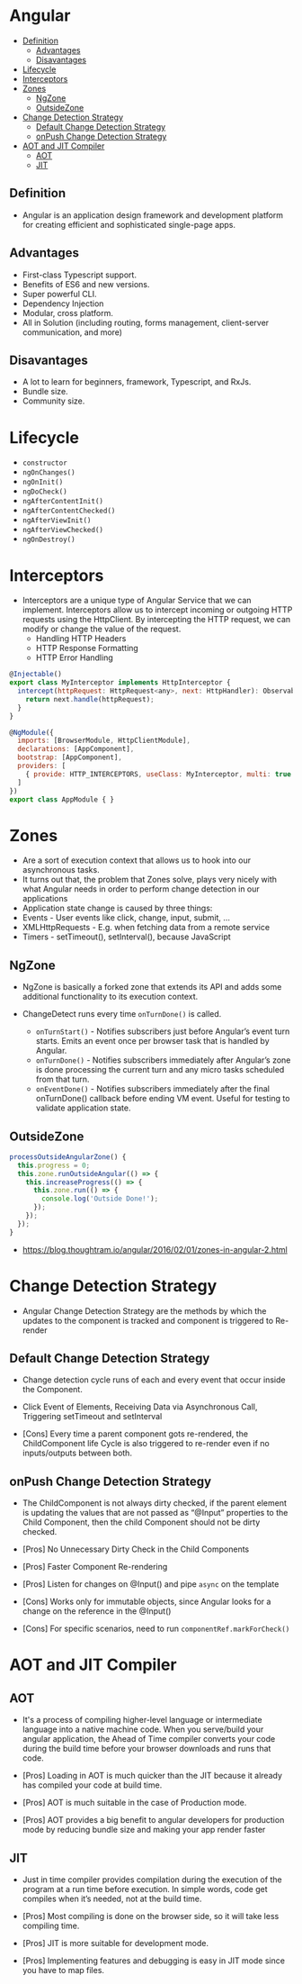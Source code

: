 # Angular

* [Definition](#definition)
    * [Advantages](#advantages)
    * [Disavantages](#disavantages)
* [Lifecycle](#Lifecycle)
* [Interceptors](#interceptors)
* [Zones](#zones)
    * [NgZone](#ngzone)
    * [OutsideZone](#outsidezone)
* [Change Detection Strategy](#change-detection-strategy)
    * [Default Change Detection Strategy](#default-change-detection-strategy)
    * [onPush Change Detection Strategy](#onpush-change-detection-strategy)
* [AOT and JIT Compiler](#aot-and-jit-compiler)
    * [AOT](#aot)
    * [JIT](#jit)

## Definition
- Angular is an application design framework and development platform for creating efficient and sophisticated single-page apps.

## Advantages
- First-class Typescript support.
- Benefits of ES6 and new versions.
- Super powerful CLI.
- Dependency Injection
- Modular, cross platform.
- All in Solution (including routing, forms management, client-server communication, and more)

## Disavantages
- A lot to learn for beginners, framework, Typescript, and RxJs.
- Bundle size.
- Community size.

# Lifecycle
- `constructor`
- `ngOnChanges()`
- `ngOnInit()` 
- `ngDoCheck()`
- `ngAfterContentInit()`
- `ngAfterContentChecked()`
- `ngAfterViewInit()`
- `ngAfterViewChecked()`
- `ngOnDestroy()`

# Interceptors
- Interceptors are a unique type of Angular Service that we can implement. Interceptors allow us to intercept incoming or outgoing HTTP requests using the HttpClient. By intercepting the HTTP request, we can modify or change the value of the request.
  - Handling HTTP Headers
  - HTTP Response Formatting
  - HTTP Error Handling

```js 
@Injectable()
export class MyInterceptor implements HttpInterceptor {
  intercept(httpRequest: HttpRequest<any>, next: HttpHandler): Observable<HttpEvent<any>> {
    return next.handle(httpRequest);
  }
}

@NgModule({
  imports: [BrowserModule, HttpClientModule],
  declarations: [AppComponent],
  bootstrap: [AppComponent],
  providers: [
    { provide: HTTP_INTERCEPTORS, useClass: MyInterceptor, multi: true }
  ]
})
export class AppModule { }
```

# Zones
- Are a sort of execution context that allows us to hook into our asynchronous tasks.
- It turns out that, the problem that Zones solve, plays very nicely with what Angular needs in order to perform change detection in our applications
- Application state change is caused by three things:
 - Events - User events like click, change, input, submit, …
 - XMLHttpRequests - E.g. when fetching data from a remote service
 - Timers - setTimeout(), setInterval(), because JavaScript

## NgZone
- NgZone is basically a forked zone that extends its API and adds some additional functionality to its execution context.

- ChangeDetect runs every time `onTurnDone()` is called.

  - `onTurnStart()` - Notifies subscribers just before Angular’s event turn starts. Emits an event once per browser task that is handled by Angular.
  - `onTurnDone()` - Notifies subscribers immediately after Angular’s zone is done processing the current turn and any micro tasks scheduled from that turn.
  - `onEventDone()` - Notifies subscribers immediately after the final onTurnDone() callback before ending VM event. Useful for testing to validate application state.

## OutsideZone
```js
processOutsideAngularZone() {
  this.progress = 0;
  this.zone.runOutsideAngular(() => {
    this.increaseProgress(() => {
      this.zone.run(() => {
        console.log('Outside Done!');
      });
    });
  });
}
```

- https://blog.thoughtram.io/angular/2016/02/01/zones-in-angular-2.html

# Change Detection Strategy
- Angular Change Detection Strategy are the methods by which the updates to the component is tracked and component is triggered to Re-render

## Default Change Detection Strategy
- Change detection cycle runs of each and every event that occur inside the Component.
- Click Event of Elements, Receiving Data via Asynchronous Call, Triggering setTimeout and setInterval

- [Cons] Every time a parent component gots re-rendered, the ChildComponent life Cycle is also triggered to re-render even if no inputs/outputs between both.

## onPush Change Detection Strategy
- The ChildComponent is not always dirty checked, if the parent element is updating the values that are not passed as “@Input” properties to the Child Component, then the child Component should not be dirty checked.

- [Pros] No Unnecessary Dirty Check in the Child Components
- [Pros] Faster Component Re-rendering
- [Pros] Listen for changes on @Input() and pipe `async` on the template

- [Cons] Works only for immutable objects, since Angular looks for a change on the reference in the @Input()
- [Cons] For specific scenarios, need to run `componentRef.markForCheck()`

# AOT and JIT Compiler

## AOT
- It's a process of compiling higher-level language or intermediate language into a native machine code. When you serve/build your angular application, the Ahead of Time compiler converts your code during the build time before your browser downloads and runs that code.

- [Pros] Loading in AOT is much quicker than the JIT because it already has compiled your code at build time.
- [Pros] AOT is much suitable in the case of Production mode.
- [Pros] AOT provides a big benefit to angular developers for production mode by reducing bundle size and making your app render faster
## JIT
- Just in time compiler provides compilation during the execution of the program at a run time before execution. In simple words, code get compiles when it’s needed, not at the build time.

- [Pros] Most compiling is done on the browser side, so it will take less compiling time.
- [Pros] JIT is more suitable for development mode.
- [Pros] Implementing features and debugging is easy in JIT mode since you have to map files.